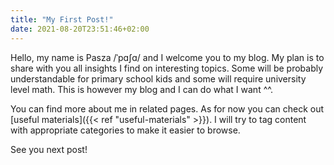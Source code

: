 ```yaml
---
title: "My First Post!"
date: 2021-08-20T23:51:46+02:00
---
```


Hello, my name is Pasza /ˈpɑʃɑ/ and I welcome you to my blog.
My plan is to share with you all insights I find on interesting topics.
Some will be probably understandable for primary school kids and some will require university level math.
This is however my blog and I can do what I want ^^.

You can find more about me in related pages.
As for now you can check out [useful materials]({{< ref "useful-materials" >}}).
I will try to tag content with appropriate categories to make it easier to browse.

See you next post!
